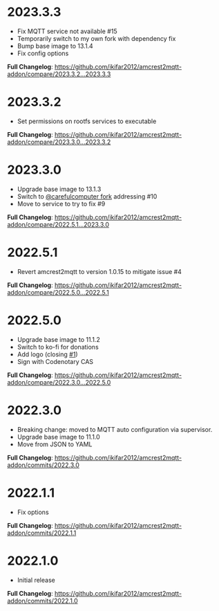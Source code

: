 # 2023.3.3

- Fix MQTT service not available #15
- Temporarily switch to my own fork with dependency fix
- Bump base image to 13.1.4
- Fix config options

**Full Changelog**: https://github.com/ikifar2012/amcrest2mqtt-addon/compare/2023.3.2...2023.3.3

# 2023.3.2

- Set permissions on rootfs services to executable

**Full Changelog**: https://github.com/ikifar2012/amcrest2mqtt-addon/compare/2023.3.0...2023.3.2

# 2023.3.0

- Upgrade base image to 13.1.3
- Switch to [@carefulcomputer fork](https://github.com/carefulcomputer/amcrest2mqtt) addressing #10
- Move to service to try to fix #9

**Full Changelog**: https://github.com/ikifar2012/amcrest2mqtt-addon/compare/2022.5.1...2023.3.0

# 2022.5.1

- Revert amcrest2mqtt to version 1.0.15 to mitigate issue #4

**Full Changelog**: https://github.com/ikifar2012/amcrest2mqtt-addon/compare/2022.5.0...2022.5.1

# 2022.5.0

- Upgrade base image to 11.1.2
- Switch to ko-fi for donations
- Add logo (closing [#1](https://github.com/ikifar2012/amcrest2mqtt-addon/issues/1))
- Sign with Codenotary CAS

**Full Changelog**: https://github.com/ikifar2012/amcrest2mqtt-addon/compare/2022.3.0...2022.5.0

# 2022.3.0

- Breaking change: moved to MQTT auto configuration via supervisor.
- Upgrade base image to 11.1.0
- Move from JSON to YAML

**Full Changelog**: https://github.com/ikifar2012/amcrest2mqtt-addon/commits/2022.3.0

# 2022.1.1

- Fix options

**Full Changelog**: https://github.com/ikifar2012/amcrest2mqtt-addon/commits/2022.1.1

# 2022.1.0

- Initial release

**Full Changelog**: https://github.com/ikifar2012/amcrest2mqtt-addon/commits/2022.1.0
